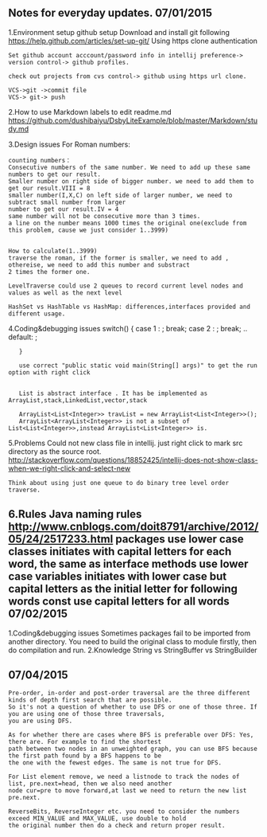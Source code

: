 Notes for everyday updates.
07/01/2015
--------------
  1.Environment setup
    github setup
        Download and install git following
        https://help.github.com/articles/set-up-git/
        Using https clone authentication

    Set github account acccount/password info in intellij preference-> version control-> github profiles.

    check out projects from cvs control-> github using https url clone.

    VCS->git ->commit file
    VCS-> git-> push

  2.How to use Markdown labels to edit readme.md
    https://github.com/dushibaiyu/DsbyLiteExample/blob/master/Markdown/study.md

  3.Design issues
    For Roman numbers:

    counting numbers：
    Consecutive numbers of the same number. We need to add up these same numbers to get our result.
    Smaller number on right side of bigger number. we need to add them to get our result.VIII = 8
    smaller number(I,X,C) on left side of larger number, we need to subtract small number from larger
    number to get our result.IV = 4
    same number will not be consecutive more than 3 times.
    a line on the number means 1000 times the original one(exclude from this problem, cause we just consider 1..3999)


    How to calculate(1..3999)
    traverse the roman, if the former is smaller, we need to add , othereise, we need to add this number and substract
    2 times the former one.

    LevelTraverse could use 2 queues to record current level nodes and values as well as the next level

    HashSet vs HashTable vs HashMap: differences,interfaces provided and different usage.

  4.Coding&debugging issues
       switch()
       {
            case 1 : ; break;
            case 2 : ; break;
            ..
            default: ;

       }

       use correct "public static void main(String[] args)" to get the run option with right click


       List is abstract interface . It has be implemented as ArrayList,stack,LinkedList,vector,stack

       ArrayList<List<Integer>> travList = new ArrayList<List<Integer>>();
       ArrayList<ArrayList<Integer>> is not a subset of List<List<Integer>>,instead ArrayList<List<Integer>> is.
  5.Problems
    Could not new class file in intellij. just right click to mark src directory as the source root.
    http://stackoverflow.com/questions/18852425/intellij-does-not-show-class-when-we-right-click-and-select-new

    Think about using just one queue to do binary tree level order traverse.

  6.Rules
    Java naming rules
    http://www.cnblogs.com/doit8791/archive/2012/05/24/2517233.html
        packages use lower case
        classes initiates with capital letters for each word, the same as interface
        methods use lower case
        variables initiates with lower case but capital letters as the initial letter for following words
        const use capital letters for all words
07/02/2015
--------------
   1.Coding&debugging issues
    Sometimes packages fail to be imported from another directory. You need to build the original class to module
    firstly, then do compilation and run.
   2.Knowledge
    String vs StringBuffer vs StringBuilder

07/04/2015
---------------
    Pre-order, in-order and post-order traversal are the three different kinds of depth first search that are possible.
    So it's not a question of whether to use DFS or one of those three. If you are using one of those three traversals,
    you are using DFS.

    As for whether there are cases where BFS is preferable over DFS: Yes, there are. For example to find the shortest
    path between two nodes in an unweighted graph, you can use BFS because the first path found by a BFS happens to be
    the one with the fewest edges. The same is not true for DFS.

    For List element remove, we need a listnode to track the nodes of list, pre.next=head, then we also need another
    node cur=pre to move forward,at last we need to return the new list pre.next.

    ReverseBits, ReverseInteger etc. you need to consider the numbers exceed MIN_VALUE and MAX_VALUE, use double to hold
    the original number then do a check and return proper result.